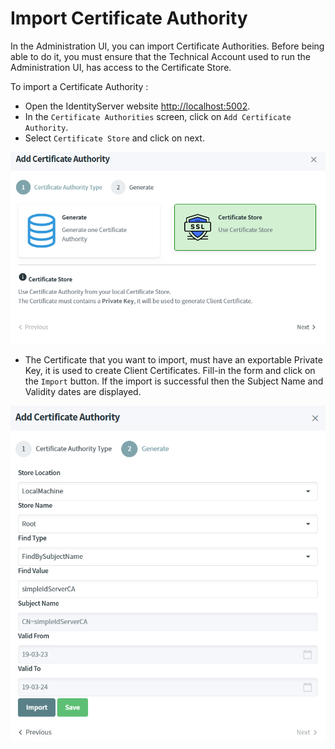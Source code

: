 # Import Certificate Authority

In the Administration UI, you can import Certificate Authorities.
Before being able to do it, you must ensure that the Technical Account used to run the Administration UI, has access to the Certificate Store.

To import a Certificate Authority :

* Open the IdentityServer website [http://localhost:5002](http://localhost:5002).
* In the `Certificate Authorities` screen, click on `Add Certificate Authority`.
* Select `Certificate Store` and click on next.

![Generate](images/import-1.png)

* The Certificate that you want to import, must have an exportable Private Key, it is used to create Client Certificates. Fill-in the form and click on the `Import` button. If the import is successful then the Subject Name and Validity dates are displayed.

![Import](images/import-2.png)